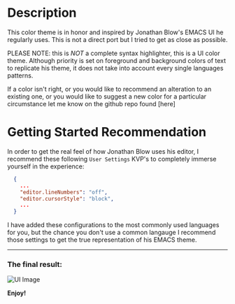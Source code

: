 # Description

This color theme is in honor and inspired by Jonathan Blow's EMACS UI he regularly uses. This is not a direct port but I tried to get as close as possible.

PLEASE NOTE: this is _NOT_ a complete syntax highlighter, this is a UI color theme. Although priority is set on foreground and background colors of text to replicate his theme, it does not take into account every single languages patterns.

If a color isn't right, or you would like to recommend an alteration to an existing one, or you would like to suggest a new color for a particular circumstance let me know on the github repo found [here]

# Getting Started Recommendation

In order to get the real feel of how Jonathan Blow uses his editor, I recommend these following `User Settings` KVP's to completely immerse yourself in the experience:

```json
  {
    ...
    "editor.lineNumbers": "off",
    "editor.cursorStyle": "block",
    ...
  }
```

I have added these configurations to the most commonly used languages for you, but the chance you don't use a common langauge I recommend those settings to get the true representation of his EMACS theme.

---

### The final result:

![UI Image](https://github.com/soulshined/Visual-Studio-Code-Naysayer88-Color-Theme/blob/master/images/ui.PNG)

**Enjoy!**
